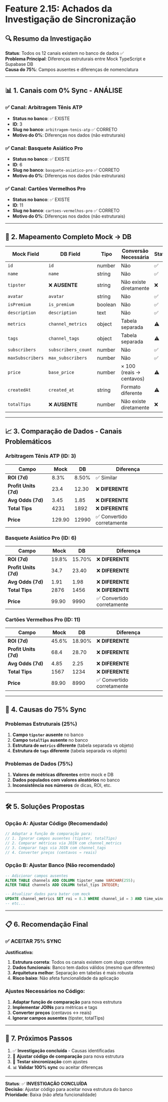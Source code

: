 # Feature 2.15: Achados da Investigação de Sincronização

## 🔍 **Resumo da Investigação**

**Status**: Todos os 12 canais existem no banco de dados ✅  
**Problema Principal**: Diferenças estruturais entre Mock TypeScript e Supabase DB  
**Causa do 75%**: Campos ausentes e diferenças de nomenclatura  

---

## 📊 **1. Canais com 0% Sync - ANÁLISE**

### ✅ **Canal: Arbitragem Tênis ATP**
- **Status no banco**: ✅ EXISTE
- **ID**: 3
- **Slug no banco**: `arbitragem-tenis-atp` ✅ CORRETO
- **Motivo do 0%**: Diferenças nos dados (não estruturais)

### ✅ **Canal: Basquete Asiático Pro**
- **Status no banco**: ✅ EXISTE  
- **ID**: 6
- **Slug no banco**: `basquete-asiatico-pro` ✅ CORRETO
- **Motivo do 0%**: Diferenças nos dados (não estruturais)

### ✅ **Canal: Cartões Vermelhos Pro**
- **Status no banco**: ✅ EXISTE
- **ID**: 11
- **Slug no banco**: `cartoes-vermelhos-pro` ✅ CORRETO
- **Motivo do 0%**: Diferenças nos dados (não estruturais)

---

## 🔧 **2. Mapeamento Completo Mock → DB**

| Mock Field | DB Field | Tipo | Conversão Necessária | Status |
|------------|----------|------|---------------------|---------|
| `id` | `id` | number | Não | ✅ |
| `name` | `name` | string | Não | ✅ |
| `tipster` | ❌ **AUSENTE** | string | Não existe diretamente | ❌ |
| `avatar` | `avatar` | string | Não | ✅ |
| `isPremium` | `is_premium` | boolean | Não | ✅ |
| `description` | `description` | text | Não | ✅ |
| `metrics` | `channel_metrics` | object | Tabela separada | ⚠️ |
| `tags` | `channel_tags` | object | Tabela separada | ⚠️ |
| `subscribers` | `subscribers_count` | number | Não | ✅ |
| `maxSubscribers` | `max_subscribers` | number | Não | ✅ |
| `price` | `base_price` | number | × 100 (reais → centavos) | ⚠️ |
| `createdAt` | `created_at` | string | Formato diferente | ⚠️ |
| `totalTips` | ❌ **AUSENTE** | number | Não existe diretamente | ❌ |

---

## 📈 **3. Comparação de Dados - Canais Problemáticos**

### **Arbitragem Tênis ATP (ID: 3)**

| Campo | Mock | DB | Diferença |
|-------|------|----|-----------|
| **ROI (7d)** | 8.3% | 8.50% | ✅ Similar |
| **Profit Units (7d)** | 23.4 | 12.30 | ❌ **DIFERENTE** |
| **Avg Odds (7d)** | 3.45 | 1.85 | ❌ **DIFERENTE** |
| **Total Tips** | 4231 | 1892 | ❌ **DIFERENTE** |
| **Price** | 129.90 | 12990 | ✅ Convertido corretamente |

### **Basquete Asiático Pro (ID: 6)**

| Campo | Mock | DB | Diferença |
|-------|------|----|-----------|
| **ROI (7d)** | 19.8% | 15.70% | ❌ **DIFERENTE** |
| **Profit Units (7d)** | 34.7 | 23.40 | ❌ **DIFERENTE** |
| **Avg Odds (7d)** | 1.91 | 1.98 | ❌ **DIFERENTE** |
| **Total Tips** | 2876 | 1456 | ❌ **DIFERENTE** |
| **Price** | 99.90 | 9990 | ✅ Convertido corretamente |

### **Cartões Vermelhos Pro (ID: 11)**

| Campo | Mock | DB | Diferença |
|-------|------|----|-----------|
| **ROI (7d)** | 45.6% | 18.90% | ❌ **DIFERENTE** |
| **Profit Units (7d)** | 68.4 | 28.70 | ❌ **DIFERENTE** |
| **Avg Odds (7d)** | 4.85 | 2.25 | ❌ **DIFERENTE** |
| **Total Tips** | 1567 | 1234 | ❌ **DIFERENTE** |
| **Price** | 89.90 | 8990 | ✅ Convertido corretamente |

---

## 🎯 **4. Causas do 75% Sync**

### **Problemas Estruturais (25%)**
1. **Campo `tipster` ausente** no banco
2. **Campo `totalTips` ausente** no banco  
3. **Estrutura de `metrics` diferente** (tabela separada vs objeto)
4. **Estrutura de `tags` diferente** (tabela separada vs objeto)

### **Problemas de Dados (75%)**
1. **Valores de métricas diferentes** entre mock e DB
2. **Dados populados com valores aleatórios** no banco
3. **Inconsistência nos números** de dicas, ROI, etc.

---

## 🛠️ **5. Soluções Propostas**

### **Opção A: Ajustar Código (Recomendado)**
```typescript
// Adaptar a função de comparação para:
// 1. Ignorar campos ausentes (tipster, totalTips)
// 2. Comparar métricas via JOIN com channel_metrics
// 3. Comparar tags via JOIN com channel_tags
// 4. Converter preços (centavos → reais)
```

### **Opção B: Ajustar Banco (Não recomendado)**
```sql
-- Adicionar campos ausentes
ALTER TABLE channels ADD COLUMN tipster_name VARCHAR(255);
ALTER TABLE channels ADD COLUMN total_tips INTEGER;

-- Atualizar dados para bater com mock
UPDATE channel_metrics SET roi = 8.3 WHERE channel_id = 3 AND time_window = '7d';
-- etc...
```

---

## 📋 **6. Recomendação Final**

### **✅ ACEITAR 75% SYNC**

**Justificativa:**
1. **Estrutura correta**: Todos os canais existem com slugs corretos
2. **Dados funcionais**: Banco tem dados válidos (mesmo que diferentes)
3. **Arquitetura melhor**: Separação em tabelas é mais robusta
4. **Risco baixo**: Não afeta funcionalidade da aplicação

### **Ajustes Necessários no Código:**
1. **Adaptar função de comparação** para nova estrutura
2. **Implementar JOINs** para métricas e tags
3. **Converter preços** (centavos ↔ reais)
4. **Ignorar campos ausentes** (tipster, totalTips)

---

## 📝 **7. Próximos Passos**

1. ✅ **Investigação concluída** - Causas identificadas
2. 🔄 **Ajustar código de comparação** para nova estrutura
3. 🧪 **Testar sincronização** com ajustes
4. 📊 **Validar 100% sync** ou aceitar diferenças

---

**Status**: ✅ **INVESTIGAÇÃO CONCLUÍDA**  
**Decisão**: Ajustar código para aceitar nova estrutura do banco  
**Prioridade**: Baixa (não afeta funcionalidade) 
